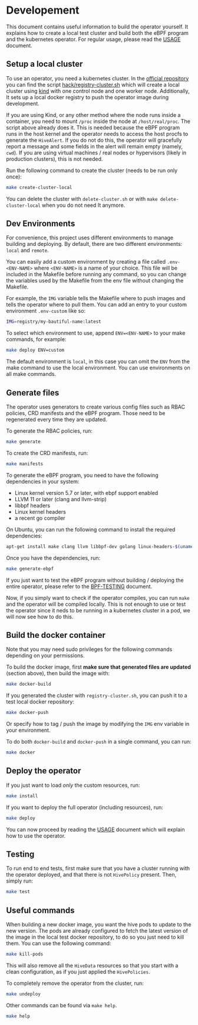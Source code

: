 # Developement

This document contains useful information to build the operator
yourself. It explains how to create a local test cluster and build
both the eBPF program and the kubernetes operator. For regular usage,
please read the [USAGE](./USAGE.md) document.

## Setup a local cluster

To use an operator, you need a kubernetes cluster. In the [official
repository](https://github.com/San7o/hive-operator) you can find the
script [hack/registry-cluster.sh](../hack/registry-cluster.sh) which will
create a local cluster using
[kind](https://github.com/kubernetes-sigs/kind) with one control node
and one worker node. Additionally, It sets up a local docker registry
to push the operator image during development.

If you are using Kind, or any other method where the node runs inside
a container, you need to mount `/proc` inside the node at
`/host/real/proc`. The script above already does it. This is needed
because the eBPF program runs in the host kernel and the operator
needs to access the host procfs to generate the `HiveAlert`. If you do
not do this, the operator will gracefully report a message and some
fields in the alert will remain empty (namely, `cwd`). If you are
using virtual machines / real nodes or hypervisors (likely in
production clusters), this is not needed.

Run the following command to create the cluster (needs to be run only
once):

```bash
make create-cluster-local
```

You can delete the cluster with `delete-cluster.sh` or with
`make delete-cluster-local` when you do not need It anymore.

## Dev Environments

For convenience, this project uses different environments to manage
building and deploying. By default, there are two different
environments: `local` and `remote`.

You can easily add a custom environment by creating a file called
`.env-<ENV-NAME>` where `<ENV-NAME>` is a name of your choice. This
file will be included in the Makefile before running any command, so
you can change the variables used by the Makefile from the env file
without changing the Makefile.

For example, the `IMG` variable tells the Makefile where to push
images and tells the operator where to pull them. You can add an entry
to your custom environment `.env-custom` like so:

```bash
IMG=registry/my-bautiful-name:latest
```

To select which environment to use, append `ENV=<ENV-NAME>` to your
make commands, for example:

```bash
make deploy ENV=custom
```

The default environment is `local`, in this case you can omit the `ENV`
from the make command to use the local environment. You can use
environments on all make commands.

## Generate files

The operator uses generators to create various config files such as
RBAC policies, CRD manifests and the eBPF program. Those need to be
regenerated every time they are updated.

To generate the RBAC policies, run:

```bash
make generate
```

To create the CRD manifests, run:

```bash
make manifests
```

To generate the eBPF program, you need to have the following
dependencies in your system:

- Linux kernel version 5.7 or later, with ebpf support enabled
- LLVM 11 or later (clang and llvm-strip)
- libbpf headers
- Linux kernel headers
- a recent go compiler

On Ubuntu, you can run the following command to install the required
dependencies:

```bash
apt-get install make clang llvm libbpf-dev golang linux-headers-$(uname -r)
```

Once you have the dependencies, run:

```bash
make generate-ebpf
```

If you just want to test the eBPF program without building / deploying
the entire operator, please refer to the
[BPF-TESTING](./EBPF-TESTING.md) document.

Now, if you simply want to check if the operator compiles, you can run
`make` and the operator will be compiled locally. This is not enough
to use or test the operator since it neds to be running in a
kubernetes cluster in a pod, we will now see how to do this.

## Build the docker container

Note that you may need sudo privileges for the following commands
depending on your permissions.

To build the docker image, first **make sure that generated files are
updated** (section above), then build the image with:

```bash
make docker-build
```

If you generated the cluster with `registry-cluster.sh`, you can push
it to a test local docker repository:

```bash
make docker-push
```

Or specify how to tag / push the image by modifying the `IMG` env
variable in your environment.

To do both `docker-build` and `docker-push` in a single command, you
can run:

```bash
make docker
```

## Deploy the operator

If you just want to load *only* the custom resources, run:

```bash
make install
```

If you want to deploy the full operator (including resources), run:

```bash
make deploy
```

You can now proceed by reading the [USAGE](./USAGE.md) document which
will explain how to use the operator.

## Testing

To run end to end tests, first make sure that you have a cluster
running with the operator deployed, and that there is not `HivePolicy`
present. Then, simply run:

```bash
make test
```

## Useful commands

When building a new docker image, you want the hive pods to update to
the new version. The pods are already configured to fetch the latest
version of the image in the local test docker repository, to do so you
just need to kill them. You can use the following command:

```bash
make kill-pods
```

This will also remove all the `HiveData` resources so that you start
with a clean configuration, as if you just applied the `HivePolicies`.

To completely remove the operator from the cluster, run:

```bash
make undeploy
```

Other commands can be found via `make help`.

```bash
make help
```
